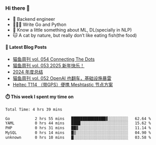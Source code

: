### Hi there 👋

- 🔧 Backend engineer
- 👨🏻‍💻 Write Go and Python
- 🔭 Know a little something about ML, DL(specially in NLP)
- 🐱 A cat by nature, but really don’t like eating fish(the food)

#### 📖 Latest Blog Posts
<!-- BLOG-POST-LIST:START -->
- [猫鱼周刊 vol. 054 Connecting The Dots](https://ameow.xyz/archives/weekly-054)
- [猫鱼周刊 vol. 053 2025 新年快乐！](https://ameow.xyz/archives/weekly-053)
- [2024 年度总结](https://ameow.xyz/archives/2024-wrapup)
- [猫鱼周刊 vol. 052 OpenAI 也翻车，基础设施暴雷](https://ameow.xyz/archives/weekly-052)
- [Heltec T114 （带GPS）便携 Meshtastic 节点方案](https://ameow.xyz/archives/meshtastic-heltec-t114)
<!-- BLOG-POST-LIST:END -->

#### ⏱️ This week I spent my time on
<!--START_SECTION:waka-->

```txt
Total Time: 4 hrs 39 mins

Go           2 hrs 55 mins   ███████████████▓░░░░░░░░░   62.64 %
YAML         0 hrs 44 mins   ████░░░░░░░░░░░░░░░░░░░░░   15.62 %
PHP          0 hrs 31 mins   ██▓░░░░░░░░░░░░░░░░░░░░░░   11.14 %
MySQL        0 hrs 14 mins   █▒░░░░░░░░░░░░░░░░░░░░░░░   04.90 %
unknown      0 hrs 10 mins   █░░░░░░░░░░░░░░░░░░░░░░░░   03.58 %
```

<!--END_SECTION:waka-->

<!--
**LeslieLeung/LeslieLeung** is a ✨ _special_ ✨ repository because its `README.md` (this file) appears on your GitHub profile.

Here are some ideas to get you started:

- 🔭 I’m currently working on ...
- 🌱 I’m currently learning ...
- 👯 I’m looking to collaborate on ...
- 🤔 I’m looking for help with ...
- 💬 Ask me about ...
- 📫 How to reach me: ...
- 😄 Pronouns: ...
- ⚡ Fun fact: ...
-->
